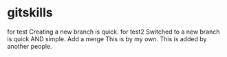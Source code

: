 # gitskills
for test
Creating a new branch is quick.
for test2
Switched to a new branch is quick AND simple.
Add a merge
This is by my own.
This is added by another people.
